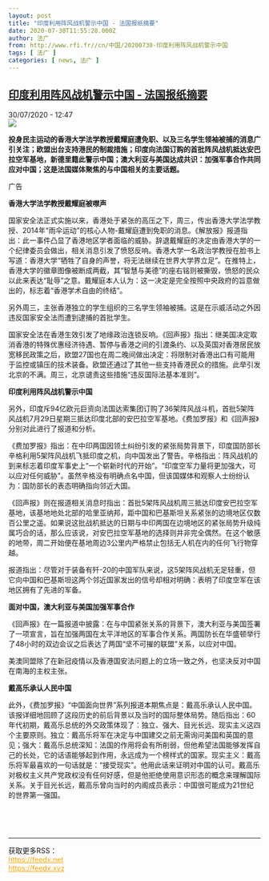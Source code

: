 ```yaml
---
layout: post
title: "印度利用阵风战机警示中国 - 法国报纸摘要"
date: 2020-07-30T11:55:28.000Z
author: 法广
from: http://www.rfi.fr//cn/中国/20200730-印度利用阵风战机警示中国
tags: [ 法广 ]
categories: [ news, 法广 ]
---
```

<!--1596110128000-->
[印度利用阵风战机警示中国 - 法国报纸摘要](http://www.rfi.fr//cn/%E4%B8%AD%E5%9B%BD/20200730-%E5%8D%B0%E5%BA%A6%E5%88%A9%E7%94%A8%E9%98%B5%E9%A3%8E%E6%88%98%E6%9C%BA%E8%AD%A6%E7%A4%BA%E4%B8%AD%E5%9B%BD)
------

<div>
<div>30/07/2020 - 12:47</div><img src="https://s.rfi.fr/media/display/de712a84-105a-11ea-a2a3-005056bff430/w:310/p:16x9/03-revue-de-presse_0.png"><p><strong>投身民主运动的香港大学法学教授戴耀庭遭免职、以及三名学生领袖被捕的消息广引关注；欧盟出台支持港民的制裁措施；印度向法国订购的首批阵风战机抵达安巴拉空军基地，新德里籍此警示中国；澳大利亚与美国达成共识：加强军事合作共同应对中国；这是法国媒体聚焦的与中国相关的主要话题。</strong></p><div class="t-content__body u-clearfix"><div class="m-interstitial"><div class="m-interstitial__ad"><divclass="m-block-ad "data-tms-ad-type="box"data-tms-ad-status="idle"data-tms-ad-pos="1"><div class="m-block-ad__label"><span class="m-block-ad__label__text">广告</span></div><div class="m-block-ad__content"></div></div></div></div><p><strong>香港大学法学教授戴耀庭被噤声</strong></p><p>国家安全法正式实施以来，香港处于紧张的高压之下，周三，传出香港大学法学教授、2014年“雨伞运动”的核心人物-戴耀庭遭到免职的消息。《解放报》报道指出：此一事件凸显了香港地区学者面临的威胁。辞退戴耀庭的决定由香港大学的一个纪律委员会做出，相关消息引发了愤怒反响。香港大学一名政治学教授在脸书上写道：香港大学“牺牲了自身的声誉，将无法继续在世界大学界立足”。在推特上，香港大学的徽章图像被断成两截，其“智慧与美德”的座右铭则被撕毁，愤怒的民众以此来表达“耻辱”之意。戴耀庭本人认为：这一决定是完全按照中央政府的旨意做出的，标志着“香港学术自由的终结”。</p><p>另外周三，主张香港独立的学生组织的三名学生领袖被捕。这是在示威活动之外因违反国家安全法而遭到逮捕的首批学生。</p><p>国家安全法在香港生效引发了地缘政治连锁反响。《回声报》指出：继美国决定取消香港的特殊优惠经济待遇、暂停与香港之间的引渡条约、以及英国对香港居民放宽移民政策之后，欧盟27国也在周二晚间做出决定：将限制对香港出口有可能用于监控或镇压的技术装备。欧盟还通过了其他一些支持香港民众的措施。此举引发北京的不满。周三，北京谴责这些措施“违反国际法基本准则”。</p><p><strong>印度利用阵风战机警示中国</strong></p><p>另外，印度斥94亿欧元巨资向法国达索集团订购了36架阵风战斗机，首批5架阵风战机7月29日星期三抵达印度北部的安巴拉空军基地。《费加罗报》和《回声报》分别对此进行了报道和分析。</p><p>《费加罗报》指出：在中印两国因领土纠纷引发的紧张局势背景下，印度国防部长辛格利用5架阵风战机飞抵印度之机，向中国发出了警告。辛格指出：阵风战机的到来标志着印度军事史上“一个崭新时代的开始”。“印度空军力量将更加强大，可以应对任何威胁”。虽然辛格没有明确点名中国，但该国媒体和观察人士纷纷认为：国防部长的表态明确指向邻近大国。</p><p>《回声报》则在报道相关消息时指出：首批5架阵风战机周三抵达印度安巴拉空军基地，该基地地处北部的哈里亚纳邦，距中国和巴基斯坦关系紧张的边境地区仅数百公里之遥。如果说这批战机抵达的日期与中印两国在边境地区的紧张局势升级纯属巧合的话，那么应该说，对安巴拉空军基地的选择则并非完全偶然。在这个敏感的地带，周二开始便在基地周边3公里内严格禁止包括无人机在内的任何飞行物穿越。</p><p>报道指出：尽管对于装备有歼-20的中国军队来说，这5架阵风战机无足轻重，但它向中国和巴基斯坦这两个邻近国家发出的信号却相对明确：表明了印度空军在该地区拥有了先进的军备。</p><p><strong>面对中国，澳大利亚与美国加强军事合作</strong></p><p>《回声报》在一篇报道中披露：在与中国紧张关系的背景下，澳大利亚与美国签署了一项宣言，旨在加强两国在太平洋地区的军事合作关系。两国防长在华盛顿举行了48小时的双边会议之后表达了两国“坚不可摧的联盟”关系，以应对中国。</p><p>美澳同盟除了在新冠疫情以及香港国安法问题上的立场一致之外，也坚决反对中国在南海的主权主张。</p><p><strong>戴高乐承认人民中国</strong></p><p>此外，《费加罗报》“中国面向世界”系列报道本期焦点是：戴高乐承认人民中国。该报详细地回顾了这段历史的前后背景以及当时的国际整体局势。随后指出：60年代初期，戴高乐总统的外交政策体现了：独立、强大、目光长远、现实主义这四个主要原则。独立：戴高乐将军在决定与中国建交之前无需询问美国和英国的意见；强大：戴高乐总统深知：法国的作用将会有所削弱，但他希望法国能够发挥自己的长处，它的话语能够起到作用，永远成为一个榜样式的国家。现实主义：戴高乐将军最喜欢的一句话就是：“接受现实”。他用此话来证明对中国的认可。戴高乐对极权主义共产党政权没有任何好感，但是他拒绝使用意识形态的概念来理解国际关系。关于目光长远，戴高乐曾向当时的内阁成员表示：中国很可能成为21世纪的世界第一强国。</p><p> </p><div class="o-self-promo o-self-promo--nl o-self-promo--hidden" data-selfpromo-newsletter></div><div class="o-self-promo o-self-promo--app o-self-promo--hidden" data-selfpromo-app></div></div><br><hr><div>获取更多RSS：<br><a href="https://feedx.net" style="color:orange" target="_blank">https://feedx.net</a> <br><a href="https://feedx.xyz" style="color:orange" target="_blank">https://feedx.xyz</a><br></div>
</div>
